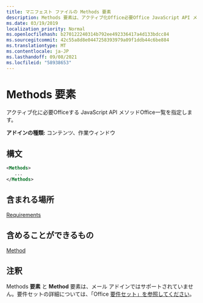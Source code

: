```yaml
---
title: マニフェスト ファイルの Methods 要素
description: Methods 要素は、アクティブ化Office必要Office JavaScript API メソッドの一覧を指定します。
ms.date: 03/19/2019
localization_priority: Normal
ms.openlocfilehash: b270122240314b792ee492336417a4d133bdcc84
ms.sourcegitcommit: 42c55a8d8e0447258393979a09f1ddb44c6be884
ms.translationtype: MT
ms.contentlocale: ja-JP
ms.lasthandoff: 09/08/2021
ms.locfileid: "58938653"
---
```

# <a name="methods-element"></a>Methods 要素

アクティブ化に必要Officeする JavaScript API メソッドOffice一覧を指定します。

**アドインの種類:** コンテンツ、作業ウィンドウ

## <a name="syntax"></a>構文

```XML
<Methods>
   ...
</Methods>
```

## <a name="contained-in"></a>含まれる場所

[Requirements](requirements.md)

## <a name="can-contain"></a>含めることができるもの

[Method](method.md)

## <a name="remarks"></a>注釈

Methods **要素** と **Method** 要素は、メール アドインではサポートされていません。要件セットの詳細については、「Office [要件セット」を参照してください](../../develop/office-versions-and-requirement-sets.md)。
